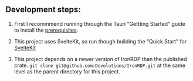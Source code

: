 
## Development steps:

1. First I recommmend running through the Tauri "Gettting Started" guide
to install the [prerequisites](https://tauri.app/v1/guides/getting-started/prerequisites).

2. This project uses SvelteKit, so run though building the "Quick Start" for [SvelteKit](https://tauri.app/v1/guides/getting-started/prerequisites)

3. This project depends on a newer version of IronRDP than the published crate.
`git clone git@github.com:Devolutions/IronRDP.git` at the same level as the parent directory for this project.

